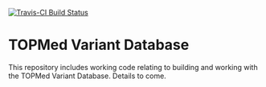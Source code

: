 [![Travis-CI Build Status](https://travis-ci.org/UW-GAC/variant_db.svg?branch=master)](https://travis-ci.org/UW-GAC/variant_db)

TOPMed Variant Database
=======================

This repository includes working code relating to building and working with the TOPMed Variant Database. Details to come.
